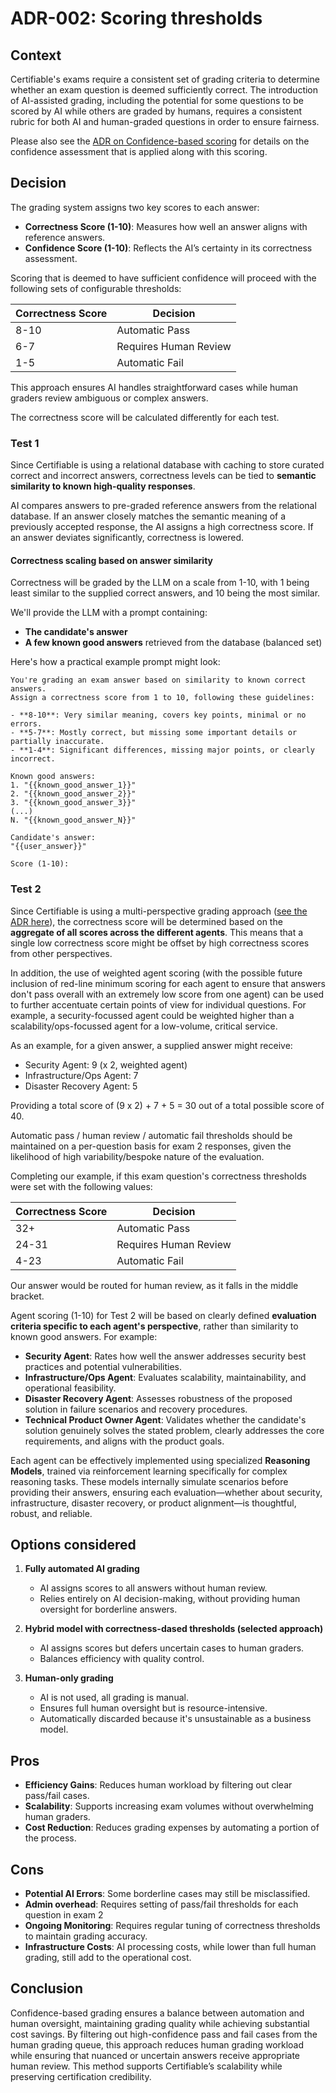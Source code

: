 # ADR-002: Scoring thresholds
## Context

Certifiable's exams require a consistent set of grading criteria to determine whether an exam question is deemed sufficiently correct. The introduction of AI-assisted grading, including the potential for some questions to be scored by AI while others are graded by humans, requires a consistent rubric for both AI and human-graded questions in order to ensure fairness.

Please also see the [ADR on Confidence-based scoring](/adr/004-confidence-based-grading-process.md) for details on the confidence assessment that is applied along with this scoring.

## Decision

The grading system assigns two key scores to each answer:

- **Correctness Score (1-10)**: Measures how well an answer aligns with reference answers.
- **Confidence Score (1-10)**: Reflects the AI’s certainty in its correctness assessment.

Scoring that is deemed to have sufficient confidence will proceed with the following sets of configurable thresholds:

| Correctness Score | Decision              |
|-------------------|-----------------------|
| 8-10              | Automatic Pass        |
| 6-7               | Requires Human Review |
| 1-5               | Automatic Fail        |

This approach ensures AI handles straightforward cases while human graders review ambiguous or complex answers.

The correctness score will be calculated differently for each test.

### Test 1
Since Certifiable is using a relational database with caching to store curated correct and incorrect answers, correctness levels can be tied to **semantic similarity to known high-quality responses**.

AI compares answers to pre-graded reference answers from the relational database. If an answer closely matches the semantic meaning of a previously accepted response, the AI assigns a high correctness score. If an answer deviates significantly, correctness is lowered.

#### Correctness scaling based on answer similarity

Correctness will be graded by the LLM on a scale from 1-10, with 1 being least similar to the supplied correct answers, and 10 being the most similar.

We'll provide the LLM with a prompt containing:

- **The candidate's answer**
- **A few known good answers** retrieved from the database (balanced set)

Here's how a practical example prompt might look:

```plaintext
You're grading an exam answer based on similarity to known correct answers.  
Assign a correctness score from 1 to 10, following these guidelines:

- **8-10**: Very similar meaning, covers key points, minimal or no errors.
- **5-7**: Mostly correct, but missing some important details or partially inaccurate.
- **1-4**: Significant differences, missing major points, or clearly incorrect.

Known good answers:
1. "{{known_good_answer_1}}"
2. "{{known_good_answer_2}}"
3. "{{known_good_answer_3}}"
(...)
N. "{{known_good_answer_N}}"

Candidate's answer:
"{{user_answer}}"

Score (1-10):
```

### Test 2 

Since Certifiable is using a multi-perspective grading approach ([see the ADR here](/adr/005-test-2-scoring.md)), the correctness score will be determined based on the **aggregate of all scores across the different agents**. This means that a single low correctness score might be offset by high correctness scores from other perspectives.

In addition, the use of weighted agent scoring (with the possible future inclusion of red-line minimum scoring for each agent to ensure that answers don't pass overall with an extremely low score from one agent) can be used to further accentuate certain points of view for individual questions. For example, a security-focussed agent could be weighted higher than a scalability/ops-focussed agent for a low-volume, critical service.

As an example, for a given answer, a supplied answer might receive:
* Security Agent: 9 (x 2, weighted agent)
* Infrastructure/Ops Agent: 7
* Disaster Recovery Agent: 5

Providing a total score of (9 x 2) + 7 + 5 = 30 out of a total possible score of 40.

Automatic pass / human review / automatic fail thresholds should be maintained on a per-question basis for exam 2 responses, given the likelihood of high variability/bespoke nature of the evaluation.

Completing our example, if this exam question's correctness thresholds were set with the following values:

| Correctness Score | Decision              |
|-------------------|-----------------------|
| 32+               | Automatic Pass        |
| 24-31             | Requires Human Review |
| 4-23              | Automatic Fail        |

Our answer would be routed for human review, as it falls in the middle bracket.

Agent scoring (1-10) for Test 2 will be based on clearly defined **evaluation criteria specific to each agent's perspective**, rather than similarity to known good answers. For example:

- **Security Agent**: Rates how well the answer addresses security best practices and potential vulnerabilities.
- **Infrastructure/Ops Agent**: Evaluates scalability, maintainability, and operational feasibility.
- **Disaster Recovery Agent**: Assesses robustness of the proposed solution in failure scenarios and recovery procedures.
- **Technical Product Owner Agent**: Validates whether the candidate's solution genuinely solves the stated problem, clearly addresses the core requirements, and aligns with the product goals.

Each agent can be effectively implemented using specialized **Reasoning Models**, trained via reinforcement learning specifically for complex reasoning tasks. These models internally simulate scenarios before providing their answers, ensuring each evaluation—whether about security, infrastructure, disaster recovery, or product alignment—is thoughtful, robust, and reliable.

## Options considered

1. **Fully automated AI grading**
   - AI assigns scores to all answers without human review.
   - Relies entirely on AI decision-making, without providing human oversight for borderline answers.
   
2. **Hybrid model with correctness-dased thresholds (selected approach)**
   - AI assigns scores but defers uncertain cases to human graders.
   - Balances efficiency with quality control.
   
3. **Human-only grading**
   - AI is not used, all grading is manual.
   - Ensures full human oversight but is resource-intensive.
   - Automatically discarded because it's unsustainable as a business model. 

## Pros

- **Efficiency Gains**: Reduces human workload by filtering out clear pass/fail cases.
- **Scalability**: Supports increasing exam volumes without overwhelming human graders.
- **Cost Reduction**: Reduces grading expenses by automating a portion of the process.

## Cons

- **Potential AI Errors**: Some borderline cases may still be misclassified.
- **Admin overhead**: Requires setting of pass/fail thresholds for each question in exam 2
- **Ongoing Monitoring**: Requires regular tuning of correctness thresholds to maintain grading accuracy.
- **Infrastructure Costs**: AI processing costs, while lower than full human grading, still add to the operational cost.

## Conclusion

Confidence-based grading ensures a balance between automation and human oversight, maintaining grading quality while achieving substantial cost savings. By filtering out high-confidence pass and fail cases from the human grading queue, this approach reduces human grading workload while ensuring that nuanced or uncertain answers receive appropriate human review. This method supports Certifiable’s scalability while preserving certification credibility.
